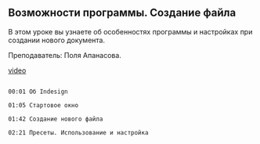 ## Возможности программы. Создание файла

В этом уроке вы узнаете об особенностях программы и настройках при создании нового документа.

Преподаватель: Поля Апанасова. 

[video](https://player.softculture.cc/embed/PRT/PRT_54.18.09_L1-1_New_File)

```chapters

00:01 Об Indesign

01:05 Стартовое окно

01:42 Создание нового файла

02:21 Пресеты. Использование и настройка

```
